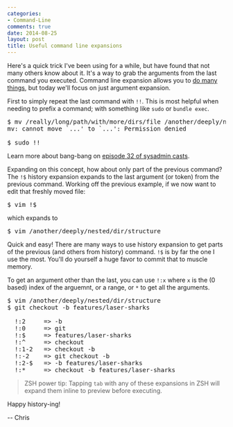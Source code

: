 ```yaml
---
categories:
- Command-Line
comments: true
date: 2014-08-25
layout: post
title: Useful command line expansions
---
```


Here's a quick trick I've been using for a while, but have found that not many
others know about it. It's a way to grab the arguments from the last command you
executed. Command line expansion allows you to [do many
things](http://tldp.org/LDP/Bash-Beginners-Guide/html/sect_03_04.html), but
today we'll focus on just argument expansion.

<!-- more -->

First to simply repeat the last command with `!!`. This is most helpful when
needing to prefix a command; with something like `sudo` or `bundle exec`.

<pre class="bash">
$ mv /really/long/path/with/more/dirs/file /another/deeply/nested/dir/structure
mv: cannot move `...' to `...': Permission denied

$ sudo !!
</pre>

Learn more about bang-bang on [episode 32 of sysadmin
casts](https://sysadmincasts.com/episodes/32-cli-monday-history).

Expanding on this concept, how about only part of the previous command? The
`!$` history expansion expands to the last argument (or token) from the previous
command. Working off the previous example, if we now want to edit that freshly
moved file:

<pre class="bash">
$ vim !$
</pre>

which expands to

<pre class="bash">
$ vim /another/deeply/nested/dir/structure
</pre>

Quick and easy! There are many ways to use history expansion to get parts of the
previous (and others from history) command. `!$` is by far the one I use the
most. You'll do yourself a huge favor to commit that to muscle memory.

To get an argument other than the last, you can use `!:x` where `x` is the (0
based) index of the arguemnt, or a range, or `*` to get all the arguments.

<pre class="bash">
$ vim /another/deeply/nested/dir/structure
$ git checkout -b features/laser-sharks

  !:2     => -b
  !:0     => git
  !:$     => features/laser-sharks
  !:^     => checkout
  !:1-2   => checkout -b
  !:-2    => git checkout -b
  !:2-$   => -b features/laser-sharks
  !:*     => checkout -b features/laser-sharks
</pre>

> ZSH power tip: Tapping `tab` with any of these expansions in ZSH will expand
  them inline to preview before executing.

Happy history-ing!  

-- Chris
